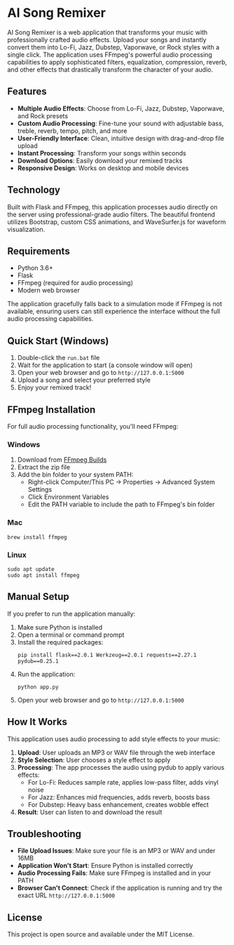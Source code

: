 # AI Song Remixer

AI Song Remixer is a web application that transforms your music with professionally crafted audio effects. Upload your songs and instantly convert them into Lo-Fi, Jazz, Dubstep, Vaporwave, or Rock styles with a single click. The application uses FFmpeg's powerful audio processing capabilities to apply sophisticated filters, equalization, compression, reverb, and other effects that drastically transform the character of your audio.

## Features

- **Multiple Audio Effects**: Choose from Lo-Fi, Jazz, Dubstep, Vaporwave, and Rock presets
- **Custom Audio Processing**: Fine-tune your sound with adjustable bass, treble, reverb, tempo, pitch, and more
- **User-Friendly Interface**: Clean, intuitive design with drag-and-drop file upload
- **Instant Processing**: Transform your songs within seconds
- **Download Options**: Easily download your remixed tracks
- **Responsive Design**: Works on desktop and mobile devices

## Technology

Built with Flask and FFmpeg, this application processes audio directly on the server using professional-grade audio filters. The beautiful frontend utilizes Bootstrap, custom CSS animations, and WaveSurfer.js for waveform visualization.

## Requirements

- Python 3.6+
- Flask
- FFmpeg (required for audio processing)
- Modern web browser

The application gracefully falls back to a simulation mode if FFmpeg is not available, ensuring users can still experience the interface without the full audio processing capabilities.

## Quick Start (Windows)

1. Double-click the `run.bat` file
2. Wait for the application to start (a console window will open)
3. Open your web browser and go to `http://127.0.0.1:5000`
4. Upload a song and select your preferred style
5. Enjoy your remixed track!

## FFmpeg Installation

For full audio processing functionality, you'll need FFmpeg:

### Windows
1. Download from [FFmpeg Builds](https://github.com/BtbN/FFmpeg-Builds/releases)
2. Extract the zip file
3. Add the bin folder to your system PATH:
   - Right-click Computer/This PC → Properties → Advanced System Settings
   - Click Environment Variables
   - Edit the PATH variable to include the path to FFmpeg's bin folder

### Mac
```
brew install ffmpeg
```

### Linux
```
sudo apt update
sudo apt install ffmpeg
```

## Manual Setup

If you prefer to run the application manually:

1. Make sure Python is installed
2. Open a terminal or command prompt
3. Install the required packages:
   ```
   pip install flask==2.0.1 Werkzeug==2.0.1 requests==2.27.1 pydub==0.25.1
   ```
4. Run the application:
   ```
   python app.py
   ```
5. Open your web browser and go to `http://127.0.0.1:5000`

## How It Works

This application uses audio processing to add style effects to your music:

1. **Upload**: User uploads an MP3 or WAV file through the web interface
2. **Style Selection**: User chooses a style effect to apply
3. **Processing**: The app processes the audio using pydub to apply various effects:
   - For Lo-Fi: Reduces sample rate, applies low-pass filter, adds vinyl noise
   - For Jazz: Enhances mid frequencies, adds reverb, boosts bass
   - For Dubstep: Heavy bass enhancement, creates wobble effect
4. **Result**: User can listen to and download the result

## Troubleshooting

- **File Upload Issues**: Make sure your file is an MP3 or WAV and under 16MB
- **Application Won't Start**: Ensure Python is installed correctly
- **Audio Processing Fails**: Make sure FFmpeg is installed and in your PATH
- **Browser Can't Connect**: Check if the application is running and try the exact URL `http://127.0.0.1:5000`

## License

This project is open source and available under the MIT License. 